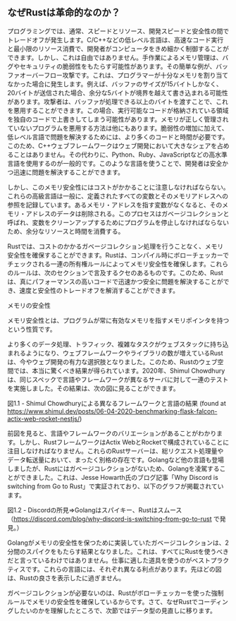 ## なぜRustは革命的なのか？

プログラミングでは、通常、スピードとリソース、開発スピードと安全性の間でトレードオフが発生します。C/C++などの低レベル言語は、高速なコード実行と最小限のリソース消費で、開発者がコンピュータをきめ細かく制御することができます。しかし、これは自由ではありません。手作業によるメモリ管理は、バグやセキュリティの脆弱性をもたらす可能性があります。その簡単な例が、バッファオーバーフロー攻撃です。これは、プログラマーが十分なメモリを割り当てなかった場合に発生します。例えば、バッファのサイズが15バイトしかなく、20バイトが送信された場合、余分な5バイトが境界を越えて書き込まれる可能性があります。攻撃者は、バッファが処理できる以上のバイトを渡すことで、これを悪用することができます。この場合、実行可能なコードが格納されている領域を独自のコードで上書きしてしまう可能性があります。メモリが正しく管理されていないプログラムを悪用する方法は他にもあります。脆弱性の増加に加えて、低レベル言語で問題を解決するためには、より多くのコードと時間が必要です。このため、C++ウェブフレームワークはウェブ開発において大きなシェアを占めることはありません。その代わりに、Python、Ruby、JavaScriptなどの高水準言語を使用するのが一般的です。このような言語を使うことで、開発者は安全かつ迅速に問題を解決することができます。

しかし、このメモリ安全性にはコストがかかることに注意しなければならない。これらの高級言語は一般に、定義されたすべての変数とそのメモリアドレスへの参照を記録しています。あるメモリ・アドレスを指す変数がなくなると、そのメモリ・アドレスのデータは削除される。このプロセスはガベージコレクションと呼ばれ、変数をクリーンアップするためにプログラムを停止しなければならないため、余分なリソースと時間を消費する。

Rustでは、コストのかかるガベージコレクション処理を行うことなく、メモリ安全性を確保することができます。Rustは、コンパイル時にボローチェッカーでチェックされる一連の所有権ルールによってメモリ安全性を確保します。これらのルールは、次のセクションで言及するクセのあるものです。このため、Rustは、真にパフォーマンスの高いコードで迅速かつ安全に問題を解決することができ、速度と安全性のトレードオフを解消することができます。

メモリの安全性

メモリ安全性とは、プログラムが常に有効なメモリを指すメモリポインタを持つという性質です。

より多くのデータ処理、トラフィック、複雑なタスクがウェブスタックに持ち込まれるようになり、ウェブフレームワークやライブラリの数が増えているRustは、今やウェブ開発の有力な選択肢となりました。このため、Rustのウェブ空間では、本当に驚くべき結果が得られています。2020年、Shimul Chowdhuryは、同じスペックで言語やフレームワークが異なるサーバに対して一連のテストを実施しました。その結果は、次の図に見ることができます。


図1.1 - Shimul Chowdhuryによる異なるフレームワークと言語の結果 (found at https://www.shimul.dev/posts/06-04-2020-benchmarking-flask-falcon-actix-web-rocket-nestjs/)

前図を見ると、言語やフレームワークのバリエーションがあることがわかります。しかし、RustフレームワークはActix WebとRocketで構成されていることに注目しなければなりません。これらのRustサーバーは、総リクエスト処理量やデータ転送量において、まったく別格の存在です。Golangなど他の言語も登場しましたが、Rustにはガベージコレクションがないため、Golangを凌駕することができました。これは、Jesse Howarth氏のブログ記事「Why Discord is switching from Go to Rust」で実証されており、以下のグラフが掲載されています。


図1.2 - Discordの所見⇒Golangはスパイキー、Rustはスムース（https://discord.com/blog/why-discord-is-switching-from-go-to-rust で発見。）

Golangがメモリの安全性を保つために実装していたガベージコレクションは、2分間のスパイクをもたらす結果となりました。これは、すべてにRustを使うべきだと言っているわけではありません。仕事に適した道具を使うのがベストプラクティスです。これらの言語には、それぞれ異なる利点があります。先ほどの図は、Rustの良さを表示したに過ぎません。

ガベージコレクションが必要ないのは、Rustがボローチェッカーを使った強制ルールでメモリの安全性を確保しているからです。さて、なぜRustでコーディングしたいのかを理解したところで、次節ではデータ型の見直しに移ります。
